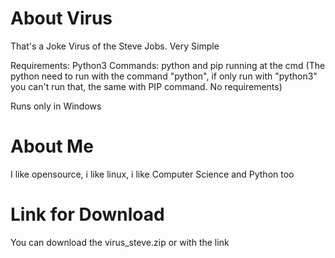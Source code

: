 # About Virus
That's a Joke Virus of the Steve Jobs. Very Simple

Requirements: Python3
Commands: python and pip running at the cmd
(The python need to run with the command "python", if only run with "python3" you can't run that, the same with PIP command. No requirements)

Runs only in Windows

# About Me

I like opensource, i like linux, i like Computer Science and Python too


# Link for Download

You can download the virus_steve.zip or with the link

